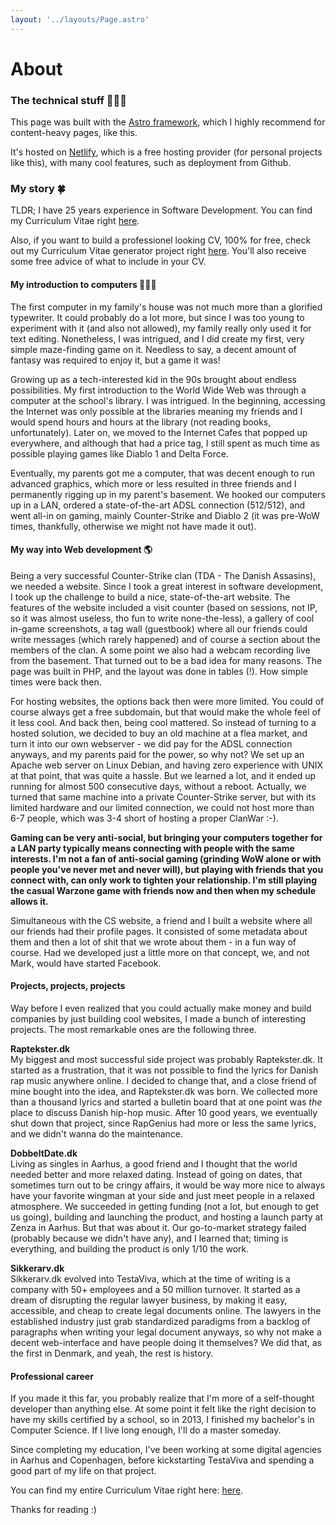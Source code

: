 ```yaml
---
layout: '../layouts/Page.astro'
---
```


# About
 
### The technical stuff 👨🏼‍💻
This page was built with the [Astro framework](https://astro.build/), which I highly recommend for content-heavy pages, like this.

It's hosted on [Netlify](https://www.netlify.com/), which is a free hosting provider (for personal projects like this), with many cool features, such as deployment from Github.


### My story 🍀
TLDR; I have 25 years experience in Software Development. You can find my Curriculum Vitae right [here](/cv.pdf).

Also, if you want to build a professionel looking CV, 100% for free, check out my Curriculum Vitae generator project right [here](/project/curriculum-vitae-generator). You'll also receive some free advice of what to include in your CV.

#### My introduction to computers 👨🏼‍💻
The first computer in my family's house was not much more than a glorified typewriter. It could probably do a lot more, but since I was too young to experiment with it (and also not allowed), my family really only used it for text editing. Nonetheless, I was intrigued, and I did create my first, very simple maze-finding game on it. Needless to say, a decent amount of fantasy was required to enjoy it, but a game it was!

Growing up as a tech-interested kid in the 90s brought about endless possibilities. My first introduction to the World Wide Web was through a computer at the school's library. I was intrigued. In the beginning, accessing the Internet was only possible at the libraries meaning my friends and I would spend hours and hours at the library (not reading books, unfortunately). Later on, we moved to the Internet Cafes that popped up everywhere, and although that had a price tag, I still spent as much time as possible playing games like Diablo 1 and Delta Force.

Eventually, my parents got me a computer, that was decent enough to run advanced graphics, which more or less resulted in three friends and I permanently rigging up in my parent's basement. We hooked our computers up in a LAN, ordered a state-of-the-art ADSL connection (512/512), and went all-in on gaming, mainly Counter-Strike and Diablo 2 (it was pre-WoW times, thankfully, otherwise we might not have made it out).

#### My way into Web development 🌎
Being a very successful Counter-Strike clan (TDA - The Danish Assasins), we needed a website. Since I took a great interest in software development, I took up the challenge to build a nice, state-of-the-art website. The features of the website included a visit counter (based on sessions, not IP, so it was almost useless, tho fun to write none-the-less), a gallery of cool in-game screenshots, a tag wall (guestbook) where all our friends could write messages (which rarely happened) and of course a section about the members of the clan. A some point we also had a webcam recording live from the basement. That turned out to be a bad idea for many reasons. The page was built in PHP, and the layout was done in tables (!). How simple times were back then.

For hosting websites, the options back then were more limited. You could of course always get a free subdomain, but that would make the whole feel of it less cool. And back then, being cool mattered. So instead of turning to a hosted solution, we decided to buy an old machine at a flea market, and turn it into our own webserver - we did pay for the ADSL connection anyways, and my parents paid for the power, so why not? We set up an Apache web server on Linux Debian, and having zero experience with UNIX at that point, that was quite a hassle. But we learned a lot, and it ended up running for almost 500 consecutive days, without a reboot. Actually, we turned that same machine into a private Counter-Strike server, but with its limited hardware and our limited connection, we could not host more than 6-7 people, which was 3-4 short of hosting a proper ClanWar :-).

__Gaming can be very anti-social, but bringing your computers together for a LAN party typically means connecting with people with the same interests. I'm not a fan of anti-social gaming (grinding WoW alone or with people you've never met and never will), but playing with friends that you connect with, can only work to tighten your relationship. I'm still playing the casual Warzone game with friends now and then when my schedule allows it.__

Simultaneous with the CS website, a friend and I built a website where all our friends had their profile pages. It consisted of some metadata about them and then a lot of shit that we wrote about them - in a fun way of course. Had we developed just a little more on that concept, we, and not Mark, would have started Facebook.

#### Projects, projects, projects
Way before I even realized that you could actually make money and build companies by just building cool websites, I made a bunch of interesting projects. The most remarkable ones are the following three.

__Raptekster.dk__  
My biggest and most successful side project was probably Raptekster.dk. It started as a frustration, that it was not possible to find the lyrics for Danish rap music anywhere online. I decided to change that, and a close friend of mine bought into the idea, and Raptekster.dk was born.
We collected more than a thousand lyrics and started a bulletin board that at one point was _the_ place to discuss Danish hip-hop music. After 10 good years, we eventually shut down that project, since RapGenius had more or less the same lyrics, and we didn't wanna do the maintenance.

__DobbeltDate.dk__  
Living as singles in Aarhus, a good friend and I thought that the world needed better and more relaxed dating. Instead of going on dates, that sometimes turn out to be cringy affairs, it would be way more nice to always have your favorite wingman at your side and just meet people in a relaxed atmosphere. We succeeded in getting funding (not a lot, but enough to get us going), building and launching the product, and hosting a launch party at Zenza in Aarhus. But that was about it. Our go-to-market strategy failed (probably because we didn't have any), and I learned that; timing is everything, and building the product is only 1/10 the work.

__Sikkerarv.dk__  
Sikkerarv.dk evolved into TestaViva, which at the time of writing is a company with 50+ employees and a 50 million turnover. It started as a dream of disrupting the regular lawyer business, by making it easy, accessible, and cheap to create legal documents online. The lawyers in the established industry just grab standardized paradigms from a backlog of paragraphs when writing your legal document anyways, so why not make a decent web-interface and have people doing it themselves? We did that, as the first in Denmark, and yeah, the rest is history.

#### Professional career
If you made it this far, you probably realize that I'm more of a self-thought developer than anything else. At some point it felt like the right decision to have my skills certified by a school, so in 2013, I finished my bachelor's in Computer Science. If I live long enough, I'll do a master someday.

Since completing my education, I've been working at some digital agencies in Aarhus and Copenhagen, before kickstarting TestaViva and spending a good part of my life on that project.

You can find my entire Curriculum Vitae right here: [here](/cv.pdf).

Thanks for reading :)
